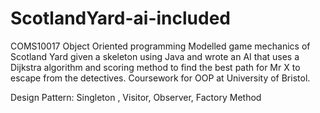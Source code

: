 # ScotlandYard-ai-included
 COMS10017 Object Oriented programming
Modelled game mechanics of Scotland Yard given a skeleton using Java and wrote an AI that uses a Dijkstra algorithm and scoring method to find the best path for Mr X to escape from the detectives. Coursework for OOP at University of Bristol.

Design Pattern: Singleton , Visitor, Observer, Factory Method
